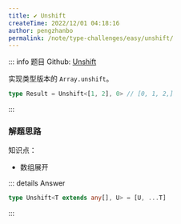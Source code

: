 ```yaml
---
title: ✔️ Unshift
createTime: 2022/12/01 04:18:16
author: pengzhanbo
permalink: /note/type-challenges/easy/unshift/
---
```


::: info 题目
Github: [Unshift](https://github.com/type-challenges/type-challenges/blob/main/questions/03060-easy-unshift/)

实现类型版本的 `Array.unshift`。

```ts
type Result = Unshift<[1, 2], 0> // [0, 1, 2,]
```
:::

### 解题思路

知识点：
- 数组展开

::: details Answer
```ts
type Unshift<T extends any[], U> = [U, ...T]
```
:::
